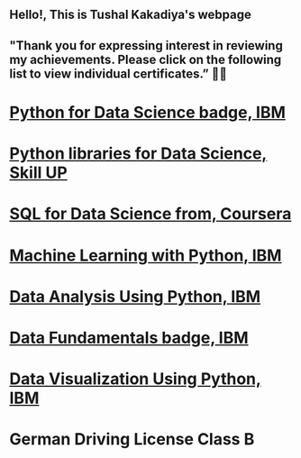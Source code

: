 ## Hello!, This is Tushal Kakadiya's webpage
## "Thank you for expressing interest in reviewing my achievements. Please click on the following list to view individual certificates.” 👏📜


# [Python for Data Science badge, IBM](https://www.credly.com/badges/0d987d84-ee89-47e8-951b-e24d923cb5cd/linked_in_profile)

# [Python libraries for Data Science, Skill UP](https://www.simplilearn.com/skillup-certificate-landing?token=eyJjb3Vyc2VfaWQiOiIxNzUyIiwiY2VydGlmaWNhdGVfdXJsIjoiaHR0cHM6XC9cL2NlcnRpZmljYXRlcy5zaW1wbGljZG4ubmV0XC9zaGFyZVwvdGh1bWJfNDU5NDQxNV8xNjk3OTMwNjYwLnBuZyIsInVzZXJuYW1lIjoiS2FrYWRpeWEgVHVzaGFsIFBvcGF0YmhhaSJ9&referrer=https%3A%2F%2Flms.simplilearn.com%2Fcourses%2F4242%2FPython-Libraries-for-Data-Science%2Fcertificate%2Fdownload-skillup&%24web_only=true&_branch_match_id=1164225617897332030&_branch_referrer=H4sIAAAAAAAAA8soKSkottLXL87MLcjJ1EssKNDLyczL1k%2FVzw428c9wK3U2dUkCAC8gS5UlAAAA)

# [SQL for Data Science from, Coursera](https://www.coursera.org/account/accomplishments/certificate/3AVF9RGFDJEK)

# [Machine Learning with Python, IBM](https://courses.skillsbuild.skillsnetwork.site/certificates/08fcd77b8b924a5b85297d0553238d4c)

# [Data Analysis Using Python, IBM](https://courses.skillsbuild.skillsnetwork.site/certificates/6214027231e94ab8b6f7bf93a5074695)

# [Data Fundamentals badge, IBM](https://www.credly.com/badges/79305316-6a95-4659-90df-281c4eb9c844/linked_in_profile)

# [Data Visualization Using Python, IBM](https://www.credly.com/badges/bf74b97c-3b49-473c-8cec-22c89dfa5e67/linked_in_profile)

# German Driving License Class B
